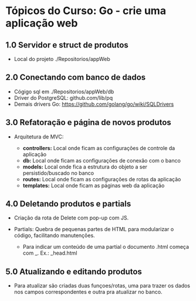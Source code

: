 # Tópicos do Curso: Go - crie uma aplicação web

## 1.0 Servidor e struct de produtos

- Local do projeto ./Repositorios/appWeb

## 2.0 Conectando com banco de dados

- Cógigo sql em ./Repositorios/appWeb/db
- Driver do PostgreSQL: github.com/lib/pq
- Demais drivers Go: https://github.com/golang/go/wiki/SQLDrivers

## 3.0 Refatoração e página de novos produtos

- Arquitetura de MVC:

    - **controllers:** Local onde ficam as configurações de controle da aplicação
    - **db:** Local onde ficam as configurações de conexão com o banco
    - **models:** Local onde fica a estrutura do objeto a ser persistido/buscado no banco
    - **routes:** Local onde ficam as configurações de rotas da aplicação
    - **templates:** Local onde ficam as páginas web da aplicação

## 4.0 Deletando produtos e partials

- Criação da rota de Delete com pop-up com JS.

- Partials: Quebra de pequenas partes de HTML para modularizar o código, facilitando manutenções.

    - Para indicar um conteúdo de uma partial o documento .html começa com _. Ex.: _head.html

## 5.0 Atualizando e editando produtos

- Para atualizar são criadas duas funçoes/rotas, uma para trazer os dados nos campos correspondentes e outra pra atualizar no banco.